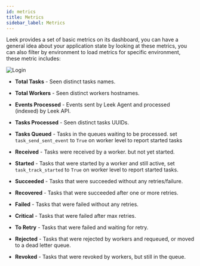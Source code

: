 ```yaml
---
id: metrics
title: Metrics
sidebar_label: Metrics
---
```


Leek provides a set of basic metrics on its dashboard, you can have a general idea about your application state by 
looking at these metrics, you can also filter by environment to load metrics for specific environment, these metric 
includes:

![Login](/img/docs/metrics.png)

- **Total Tasks** - Seen distinct tasks names.

- **Total Workers** - Seen distinct workers hostnames.

- **Events Processed** - Events sent by Leek Agent and processed (indexed) by Leek API.

- **Tasks Processed** - Seen distinct tasks UUIDs.

- **Tasks Queued** - Tasks in the queues waiting to be processed. set `task_send_sent_event` to `True` on worker level to 
report started tasks

- **Received** - Tasks were received by a worker. but not yet started.

- **Started** - Tasks that were started by a worker and still active, set `task_track_started` to `True` on worker level 
to report started tasks.

- **Succeeded** - Tasks that were succeeded without any retries/failure.

- **Recovered** - Tasks that were succeeded after one or more retries.

- **Failed** - Tasks that were failed without any retries.

- **Critical** - Tasks that were failed after max retries.

- **To Retry** - Tasks that were failed and waiting for retry.

- **Rejected** - Tasks that were rejected by workers and requeued, or moved to a dead letter queue.

- **Revoked** - Tasks that were revoked by workers, but still in the queue.
